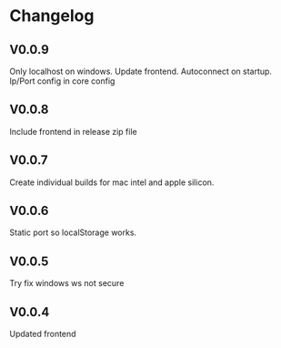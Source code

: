 # Changelog

## V0.0.9

Only localhost on windows. Update frontend. Autoconnect on startup. Ip/Port config in core config

## V0.0.8

Include frontend in release zip file

## V0.0.7

Create individual builds for mac intel and apple silicon.

## V0.0.6

Static port so localStorage works.

## V0.0.5

Try fix windows ws not secure

## V0.0.4

Updated frontend
